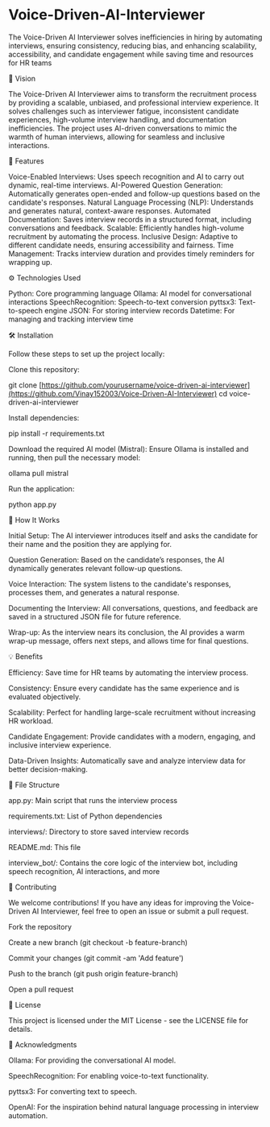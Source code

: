# Voice-Driven-AI-Interviewer
The Voice-Driven AI Interviewer solves inefficiencies in hiring by automating interviews, ensuring consistency, reducing bias, and enhancing scalability, accessibility, and candidate engagement while saving time and resources for HR teams

🚀 Vision

The Voice-Driven AI Interviewer aims to transform the recruitment process by providing a scalable, unbiased, and professional interview experience. It solves challenges such as interviewer fatigue, inconsistent candidate experiences, high-volume interview handling, and documentation inefficiencies. The project uses AI-driven conversations to mimic the warmth of human interviews, allowing for seamless and inclusive interactions.

🔧 Features

Voice-Enabled Interviews: Uses speech recognition and AI to carry out dynamic, real-time interviews.
AI-Powered Question Generation: Automatically generates open-ended and follow-up questions based on the candidate's responses.
Natural Language Processing (NLP): Understands and generates natural, context-aware responses.
Automated Documentation: Saves interview records in a structured format, including conversations and feedback.
Scalable: Efficiently handles high-volume recruitment by automating the process.
Inclusive Design: Adaptive to different candidate needs, ensuring accessibility and fairness.
Time Management: Tracks interview duration and provides timely reminders for wrapping up.

⚙️ Technologies Used

Python: Core programming language
Ollama: AI model for conversational interactions
SpeechRecognition: Speech-to-text conversion
pyttsx3: Text-to-speech engine
JSON: For storing interview records
Datetime: For managing and tracking interview time

🛠️ Installation

Follow these steps to set up the project locally:

Clone this repository:

git clone [https://github.com/yourusername/voice-driven-ai-interviewer](https://github.com/Vinay152003/Voice-Driven-AI-Interviewer)
cd voice-driven-ai-interviewer

Install dependencies:

pip install -r requirements.txt

Download the required AI model (Mistral): Ensure Ollama is installed and running, then pull the necessary model:

ollama pull mistral

Run the application:

python app.py

💬 How It Works

Initial Setup: The AI interviewer introduces itself and asks the candidate for their name and the position they are applying for.

Question Generation: Based on the candidate’s responses, the AI dynamically generates relevant follow-up questions.

Voice Interaction: The system listens to the candidate's responses, processes them, and generates a natural response.

Documenting the Interview: All conversations, questions, and feedback are saved in a structured JSON file for future reference.

Wrap-up: As the interview nears its conclusion, the AI provides a warm wrap-up message, offers next steps, and allows time for final questions.

💡 Benefits

Efficiency: Save time for HR teams by automating the interview process.

Consistency: Ensure every candidate has the same experience and is evaluated objectively.

Scalability: Perfect for handling large-scale recruitment without increasing HR workload.

Candidate Engagement: Provide candidates with a modern, engaging, and inclusive interview experience.

Data-Driven Insights: Automatically save and analyze interview data for better decision-making.

📂 File Structure

app.py: Main script that runs the interview process

requirements.txt: List of Python dependencies

interviews/: Directory to store saved interview records

README.md: This file

interview_bot/: Contains the core logic of the interview bot, including speech recognition, AI interactions, and more

📌 Contributing

We welcome contributions! If you have any ideas for improving the Voice-Driven AI Interviewer, feel free to open an issue or submit a pull request.

Fork the repository

Create a new branch (git checkout -b feature-branch)

Commit your changes (git commit -am 'Add feature')

Push to the branch (git push origin feature-branch)

Open a pull request

📄 License

This project is licensed under the MIT License - see the LICENSE file for details.

🤖 Acknowledgments

Ollama: For providing the conversational AI model.

SpeechRecognition: For enabling voice-to-text functionality.

pyttsx3: For converting text to speech.

OpenAI: For the inspiration behind natural language processing in interview automation.
